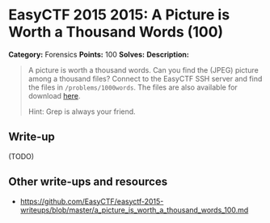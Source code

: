 # EasyCTF 2015 2015: A Picture is Worth a Thousand Words (100)

**Category:** Forensics
**Points:** 100
**Solves:** 
**Description:**

> A picture is worth a thousand words. Can you find the (JPEG) picture among a thousand files? Connect to the EasyCTF SSH server and find the files in `/problems/1000words`. The files are also available for download [here](https://github.com/EasyCTF/easyctf-2015-writeups/files/data.zip).
> 
> 
> Hint: Grep is always your friend.


## Write-up

(TODO)

## Other write-ups and resources

* <https://github.com/EasyCTF/easyctf-2015-writeups/blob/master/a_picture_is_worth_a_thousand_words_100.md>
